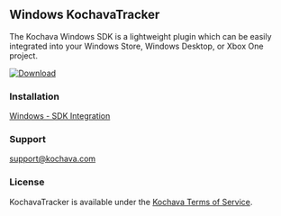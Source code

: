## Windows KochavaTracker
The Kochava Windows SDK is a lightweight plugin which can be easily integrated into your Windows Store, Windows Desktop, or Xbox One project.

[![Download](https://img.shields.io/github/v/release/Kochava/Windows-KochavaTracker-Releases?include_prereleases&sort=semver)](https://github.com/Kochava/Windows-KochavaTracker-Releases/releases)

### Installation
[Windows - SDK Integration](https://support.kochava.com/sdk-integration/windows-sdk-integration/)

### Support
support@kochava.com

### License
KochavaTracker is available under the [Kochava Terms of Service](https://www.kochava.com/terms-of-service/).
